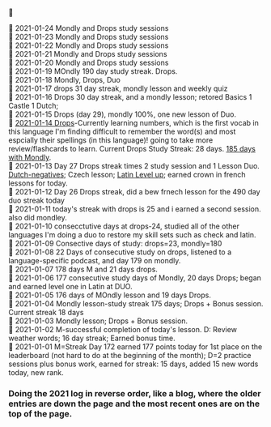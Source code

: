  :large_blue_circle:  <br>
 
:large_blue_circle: 2021-01-24 Mondly and Drops study sessions <br>
:large_blue_circle: 2021-01-23 Mondly and Drops study sessions <br>
:large_blue_circle: 2021-01-22 Mondly and Drops study sessions <br>
:large_blue_circle: 2021-01-21 Mondly and Drops study sessions <br>
:large_blue_circle: 2021-01-20 Mondly and Drops study sessions <br>
:large_blue_circle: 2021-01-19 MOndly 190 day study streak. Drops. <br>
:large_blue_circle: 2021-01-18 Mondly, Drops, Duo <br>
:large_blue_circle: 2021-01-17 drops 31 day streak, mondly lesson and weekly quiz <br>
:large_blue_circle: 2021-01-16 Drops 30 day streak, and a mondly lesson; retored Basics 1 Castle 1 Dutch; <br>
:large_blue_circle: 2021-01-15 Drops (day 29), mondly 100%, one new lesson of Duo.  <br>
:large_blue_circle: [2021-01-14 Drops](https://github.com/EO4wellness/T-I-L/blob/main/polyglot/la-otra/images/2021-01-14-progress.png)-Currently learning numbers, which is the first vocab in this language I'm finding difficult to remember the word(s) and most espcially their spellings (in this language)! going to take more review/flashcards to learn. Current Drops Study Streak: 28 days. [185 days with Mondly](https://github.com/EO4wellness/T-I-L/blob/main/polyglot/la-otra/images/2021-01-14-mondly-stats.jpg).  <br>
 :large_blue_circle: 2021-01-13 Day 27 Drops streak times 2 study session and 1 Lesson Duo. [Dutch-negatives](https://github.com/EO4wellness/T-I-L/blob/main/polyglot/la-otra/images/dutch/2021-01-13-dutch-course.png); Czech lesson; [Latin Level up](https://github.com/EO4wellness/T-I-L/blob/main/polyglot/la-otra/images/latin/2021-01-13-earned%20crown%20and%20next%20level%20up.png); earned crown in french lessons for today. <br>
:large_blue_circle: 2021-01-12 Day 26 Drops streak, did a bew frnech lesson for the 490 day duo streak today <br>
:large_blue_circle: 2021-01-11 today's streak with drops is 25 and i earned a second session. also did mondley. <br>
:large_blue_circle:  2021-01-10 consecctutive days at drops-24, studied all of the other languages I'm doing a duo to restore my skill sets such as check and latin.<br>
:large_blue_circle: 2021-01-09 Consective days of study: drops=23, mondly=180 <br>
:large_blue_circle: 2021-01-08 22 Days of consecutive study on drops, listened to a language-specific podcast, and day 179 on mondly.  <br>
:large_blue_circle: 2021-01-07 178 days M and 21 days drops. <br>
:large_blue_circle: 2021-01-06 177 consecutive study days of Mondly, 20 days Drops; began and earned level one in Latin at DUO.  <br>
:large_blue_circle: 2021-01-05 176 days of MOndly lesson and 19 days Drops.  <br>
:large_blue_circle: 2021-01-04 Mondly lesson-study streak 175 days; Drops + Bonus session. Current streak 18 days <br>
:large_blue_circle: 2021-01-03 Mondly lesson; Drops + Bonus session.  <br>
:large_blue_circle: 2021-01-02 M-successful completion of today's lesson. D: Review weather words; 16 day streak; Earned bonus time. <br>
:large_blue_circle: 2021-01-01 M=Streak Day 172 earned 177 points today for 1st place on the leaderboard (not hard to do at the beginning of the month); D=2 practice sessions plus bonus work, earned for streak: 15 days, added 15 new words today, new rank.  <br>

### Doing the 2021 log in reverse order, like a blog, where the older entries are down the page and the most recent ones are on the top of the page. 
